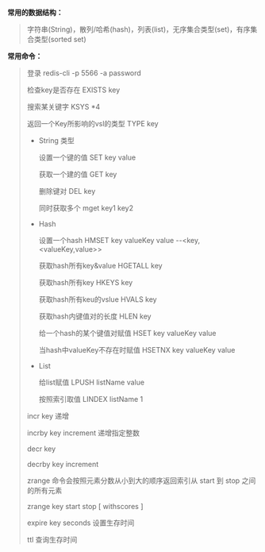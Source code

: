 **常用的数据结构：**

> 字符串(String)，散列/哈希(hash)，列表(list)，无序集合类型(set)，有序集合类型(sorted set)

**常用命令：**

> 登录 redis-cli -p 5566 -a password
>
> 检查key是否存在 EXISTS key
>
> 搜索某关键字 KSYS *4
>
> 返回一个Key所影响的vsl的类型 TYPE key
>
> - String 类型
>
>   设置一个键的值 SET key value
>
>   获取一个建的值 GET key
>
>   删除键对 DEL key
>
>   同时获取多个 mget key1 key2
>
> - Hash
>
>   设置一个hash HMSET key valueKey value --<key,<valueKey,value>>
>
>   获取hash所有key&value HGETALL key
>
>   获取hash所有key HKEYS key
>
>   获取hash所有keu的vslue HVALS key
>
>   获取hash内键值对的长度 HLEN key
>
>   给一个hash的某个键值对赋值 HSET key valueKey value
>
>   当hash中valueKey不存在时赋值 HSETNX key valueKey value
>
> - List
>
>   给list赋值 LPUSH listName value
>
>   按照索引取值 LINDEX listName 1
>
>   
>
>  incr key  递增
>
>  incrby key increment 递增指定整数
>
>  decr key
>
>  decrby key increment
>
>  zrange 命令会按照元素分数从小到大的顺序返回索引从 start 到 stop 之间的所有元素
>
>  zrange key start stop [ withscores ]
>
> expire key seconds  设置生存时间
>
> ttl  查询生存时间

